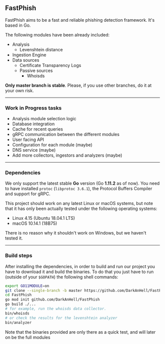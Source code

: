 ## FastPhish

FastPhish aims to be a fast and reliable phishing detection framework. It's based in Go.

The following modules have been already included:

- Analysis
  - Levenshtein distance
- Ingestion Engine
- Data sources
  - Certificate Transparency Logs
  - Passive sources
    - Whoisds

**Only master branch is stable**. Please, if you use other branches, do it at your own risk.



---

### Work in Progress tasks

- Analysis module selection logic
- Database integration
- Cache for recent queries
- gRPC communication between the different modules
- User facing API
- Configuration for each module (maybe)
- DNS service (maybe)
- Add more collectors, ingestors and analyzers (maybe)



---

### Dependencies

We only support the latest stable **Go** version (Go **1.11.2** as of now). You need to have installed `protoc` (`libprotoc 3.6.1`), the Protocol Buffers Compiler and support for gRPC.

This project should work on any latest Linux or macOS systems, but note that it has only been actually tested under the following operating systems:

- Linux 4.15 (Ubuntu 18.04.1 LTS)
- macOS 10.14.1 (18B75)

There is no reason why it shouldn't work on Windows, but we haven't tested it.

---

### Build steps

After installing the dependencies, in order to build and run our project you  have to download it and build the binaries. To do that you just have to run (outside of your `$GOPATH`) the following shell commands:

```sh
export GO11MODULE=on
git clone --single-branch -b master https://github.com/DarkAnHell/FastPhish
cd FastPhish
go mod init github.com/DarkAnHell/FastPhish
go build ./...
# for example, run the whoisds data collector.
bin/whoisds
# or check the results for the levenshtein analyzer
bin/analyzer
```

Note that the binaries provided are only there as a quick test, and will later on be the full modules

